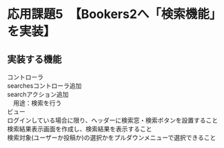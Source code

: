 # 応用課題5　【Bookers2へ「検索機能」を実装】  
## 実装する機能
コントローラ  
searchesコントローラ追加  
searchアクション追加  
　用途：検索を行う  
ビュー  
ログインしている場合に限り、ヘッダーに検索窓・検索ボタンを設置すること  
検索結果表示画面を作成し、検索結果を表示すること  
検索対象(ユーザーか投稿か)の選択かをプルダウンメニューで選択できること
